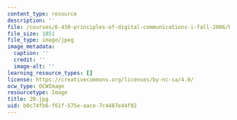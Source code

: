 ```yaml
---
content_type: resource
description: ''
file: /courses/6-450-principles-of-digital-communications-i-fall-2006/b0c74fb6f61f575eaace7c4487e44f82_20.jpg
file_size: 1851
file_type: image/jpeg
image_metadata:
  caption: ''
  credit: ''
  image-alt: ''
learning_resource_types: []
license: https://creativecommons.org/licenses/by-nc-sa/4.0/
ocw_type: OCWImage
resourcetype: Image
title: 20.jpg
uid: b0c74fb6-f61f-575e-aace-7c4487e44f82
---
```

